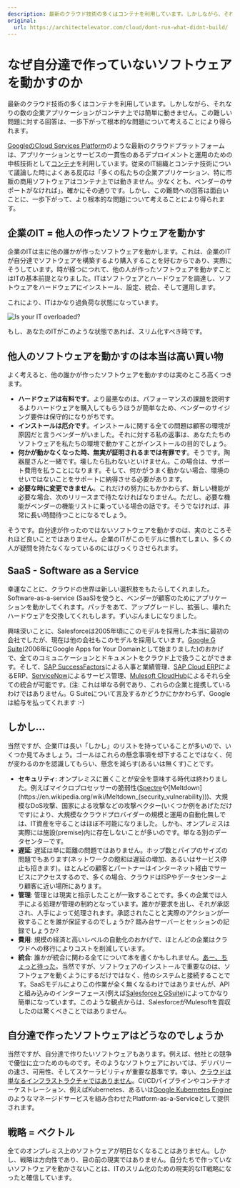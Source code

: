 ```yaml
---
description: 最新のクラウド技術の多くはコンテナを利用しています。しかしながら、それなりの数の企業アプリケーションがコンテナ上では簡単に動きません。この難しい問題に対する回答は、一歩下がって根本的な問題について考えることにより得られます。
original:
  url: https://architectelevator.com/cloud/dont-run-what-didnt-build/
---
```


# なぜ自分達で作っていないソフトウェアを動かすのか

最新のクラウド技術の多くはコンテナを利用しています。しかしながら、それなりの数の企業アプリケーションがコンテナ上では簡単に動きません。この難しい問題に対する回答は、一歩下がって根本的な問題について考えることにより得られます。

[GoogleのCloud Services Platform](https://cloud.google.com/solutions/cloud-services-platform/)のような最新のクラウドプラットフォームは、アプリケーションとサービスの一貫性のあるデプロイメントと運用のための中核技術として[コンテナ](https://en.wikipedia.org/wiki/Operating-system-level_virtualization)を利用しています。従来のIT組織とコンテナ技術について議論した時によくある反応は「多くの私たちの企業アプリケーション、特に市販の商用ソフトウェアはコンテナ上では動きません。少なくとも、ベンダーのサポートがなければ」。確かにその通りです。しかし、この難問への回答は面白いことに、一歩下がって、より根本的な問題について考えることにより得られます。

## 企業のIT =  他人の作ったソフトウェアを動かす

企業のITは主に他の誰かが作ったソフトウェアを動かします。これは、企業のITが自分達でソフトウェアを構築するより購入することを好むからであり、実際にそうしています。時が経つにつれて、他の人が作ったソフトウェアを動かすことはITの基本前提となりました。ITはソフトウェアとハードウェアを調達し、ソフトウェアをハードウェアにインストール、設定、統合、そして運用します。

これにより、ITはかなり過負荷な状態になっています。

![Is your IT overloaded?](https://architectelevator.com/assets/img/overloaded_teaser.jpg)

もし、あなたのITがこのような状態であれば、スリム化すべき時です。

## 他人のソフトウェアを動かすのは本当は高い買い物

よく考えると、他の誰かが作ったソフトウェアを動かすのは実のところ高くつきます。

- **ハードウェアは有料です**。より最悪なのは、パフォーマンスの課題を説明するよりハードウェアを購入してもらうほうが簡単なため、ベンダーのサイジング要件は保守的になりがちです。
- **インストールは厄介です**。インストールに関する全ての問題は顧客の環境が原因だと言うベンダーがいました。それに対する私の返事は、あなたたちのソフトウェアを私たちの環境で動かすことがインストールの目的でしょう。
- **何かが動かなくなった時、無実が証明されるまでは有罪です**。そうです。陶器屋さんと一緒です。壊したら払わないといけません。この場合は、サポート費用を払うことになります。そして、何かがうまく動かない場合、環境のせいではないことをサポートに納得させる必要があります。
- **必要な時に変更できません**。これだけの努力にもかかわらず、新しい機能が必要な場合、次のリリースまで待たなければなりません。ただし、必要な機能がベンダーの機能リストに乗っている場合の話です。そうでなければ、非常に長い時間待つことになるでしょう。

そうです。自分達が作ったのではないソフトウェアを動かすのは、実のところそれほど良いことではありません。企業のITがこのモデルに慣れてしまい、多くの人が疑問を持たなくなっているのにはびっくりさせられます。

## SaaS - Software as a Service

幸運なことに、クラウドの世界は新しい選択肢をもたらしてくれました。Software-as-a-service (SaaS)を使うと、ベンダーが顧客のためにアプリケーションを動かしてくれます。パッチをあて、アップグレードし、拡張し、壊れたハードウェアを交換してくれもします。ずいぶんましになりました。

興味深いことに、Salesforceは2005年頃にこのモデルを採用した本当に最初の会社でしたが、現在は他の会社もこのモデルを採用しています。[Google G Suite](https://gsuite.google.com)(2006年にGoogle Apps for Your Domainとして始まりました)のおかげで、全てのコミュニケーションとドキュメントをクラウド上で扱うことができます。そして、[SAP SuccessFactors](https://www.successfactors.com)による人事と業績管理、[SAP Cloud ERP](https://www.sap.com/sea/products/erp/erp-cloud.html)によるERP、[ServiceNow](https://www.servicenow.com/)によるサービス管理、[Mulesoft CloudHub](https://www.mulesoft.com/platform/saas/cloudhub-ipaas-cloud-based-integration)によるそれら全ての統合が可能です。(注: これは単なる例であり、これらの企業と提携しているわけではありません。G Suiteについて言及するかどうかにかかわらず、Googleは給与を払ってくれます :-)

## しかし…

当然ですが、企業ITは長い「しかし」のリストを持っていることが多いので、いくつか見てみましょう。ゴールはこれらの懸念事項を却下することではなく、何が変わるのかを認識してもらい、懸念を減らす(あるいは無くす)ことです。

- **セキュリティ**: オンプレミスに置くことが安全を意味する時代は終わりました。例えばマイクロプロセッサーの脆弱性([Spectre](https://en.wikipedia.org/wiki/Spectre_(security_vulnerability))や[Meltdown](https://en.wikipedia.org/wiki/Meltdown_(security_vulnerability)))、大規模なDoS攻撃、国家による攻撃などの攻撃ベクター(いくつか例をあげただけです)により、大規模なクラウドプロバイダーの規模と運用の自動化無しでは、IT資産を守ることはほぼ不可能になりました。しかも、オンプレミスは実際には施設(premise)内に存在しないことが多いのです。単なる別のデータセンターです。
- **遅延**: 遅延は単に距離の問題ではありません。ホップ数とパイプのサイズの問題でもあります(ネットワークの飽和は遅延の増加、あるいはサービス停止も招きます)。ほとんどの顧客とパートナーはインターネット経由でサービスにアクセスするので、多くの場合、クラウドはISPやデータセンターより顧客に近い場所にあります。
- **管理**: 管理とは現実と指示したことが一致することです。多くの企業では人手による処理が管理の制約となっています。誰かが要求を出し、それが承認され、人手によって処理されます。承認されたことと実際のアクションが一致することを誰が保証するのでしょうか? 踏み台サーバーとセッションの記録でしょうか?
- **費用**: 規模の経済と高いレベルの自動化のおかげで、ほとんどの企業はクラウドへの移行によりコストを削減しています。
- **統合**: 誰かが統合に関わる全てについて本を書くかもしれません。[あー、ちょっと待った](https://www.enterpriseintegrationpatterns.com)。当然ですが、ソフトウェアのインストールで重要なのは、ソフトウェアを動くようにするだけではなく、他のシステムと接続することです。SaaSモデルによりこの作業が全く無くなるわけではありませんが、APIと組み込みのインターフェース(例えば[SalesforceとGSuite](https://www.salesforce.com/campaign/google/))によってかなり簡単になっています。このような観点からは、SalesforceがMulesoftを買収したのは驚くべきことではありません。

## 自分達で作ったソフトウェアはどうなのでしょうか

当然ですが、自分達で作りたいソフトウェアもあります。例えば、他社との競争で優位に立つためのものです。そのようなソフトウェアにおいては、デリバリーの速さ、可用性、そしてスケーラビリティが重要な基準です。幸い、[クラウドは単なるインフラストラクチャではありません](https://www.linkedin.com/pulse/cloud-infrastructure-topic-gregor-hohpe/)。CI/CDパイプラインやコンテナオーケストレーション、例えばKubernetes、あるいは[Google Kubernetes Engine](https://cloud.google.com/kubernetes-engine/)のようなマネージドサービスを組み合わせたPlatform-as-a-Serviceとして提供されます。　

## 戦略 = ベクトル

全てのオンプレミス上のソフトウェアが明日なくなることはありません。しかし、戦略は方向性であり、目の前の現実ではありません。自分たちで作っていないソフトウェアを動かさないことは、ITのスリム化のための現実的なIT戦略になったと確信しています。
